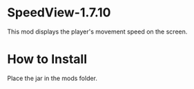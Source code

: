 # SpeedView-1.7.10
This mod displays the player's movement speed on the screen.

# How to Install
Place the jar in the mods folder.
